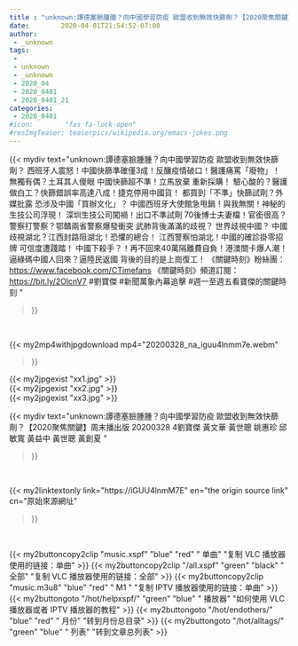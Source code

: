 ```yaml
---
title : "unknown:譚德塞臉腫腫？向中國學習防疫 歐盟收到無效快篩劑？【2020聚焦關鍵】周末播出版 20200328 4劉寶傑 黃文華 黃世聰 姚惠珍 邱敏寬 黃益中 黃世聰 黃創夏 "
date:        2020-04-01T21:54:52-07:00
author:
 - _unknown
tags:
 - 
 - unknown
 - _unknown
 - 2020_04
 - 2020_0401
 - 2020_0401_21
categories:
 - 2020_0401
#icon:        "fas fa-lock-open"
#resImgTeaser: teaserpics/wikipedia.org/emacs-jokes.png
---
```







{{< mydiv text="unknown:譚德塞臉腫腫？向中國學習防疫 歐盟收到無效快篩劑？ 西班牙人震怒！中國快篩準確僅3成！反釀疫情破口！醫護痛罵「廢物」！ 無獨有偶？土耳其人傻眼 中國快篩超不準！立馬放棄 重新採購！ 驗心酸的？醫護做白工？快篩錯誤率高達八成！捷克停用中國貨！  都買到「不準」快篩試劑？外媒批露 恐涉及中國「買辦文化」？ 中國西班牙大使館急甩鍋！與我無關！神秘的生技公司浮現！ 深圳生技公司闖禍！出口不準試劑 70後博士夫妻檔！官銜很高？  警察打警察？鄂贛兩省警察爆發衝突 武肺背後滿滿的歧視？ 世界歧視中國？ 中國歧視湖北？江西封路阻湖北！恐懼的總合！ 江西警察怕湖北！中國的確診掛零招牌 可信度遭踐踏！  中國下殺手？！再不回來40萬隔離費自負！港澳關卡爆人潮！ 逼綠碼中國人回來？逼陸民返國 背後的目的是上崗復工！  《關鍵時刻》粉絲團：https://www.facebook.com/CTimefans 《關鍵時刻》頻道訂閱：https://bit.ly/2OlcnV7  #劉寶傑 #新聞萬象內幕追擊 #週一至週五看寶傑的關鍵時刻 "
>}}
<br>


{{< my2mp4withjpgdownload mp4="20200328_na_iguu4lnmm7e.webm"
>}}

{{< my2jpgexist "xx1.jpg" >}}<br>
{{< my2jpgexist "xx2.jpg" >}}<br>
{{< my2jpgexist "xx3.jpg" >}}<br>



{{< mydiv text="unknown:譚德塞臉腫腫？向中國學習防疫 歐盟收到無效快篩劑？【2020聚焦關鍵】周末播出版 20200328 4劉寶傑 黃文華 黃世聰 姚惠珍 邱敏寬 黃益中 黃世聰 黃創夏 "
>}}
<br>

{{< my2linktextonly link="https://iGUU4lnmM7E"
en="the origin source link" cn="原始來源網址"
>}}


<br>


{{< my2buttoncopy2clip "music.xspf"        "blue"   "red"    " 单曲"  "复制 VLC 播放器使用的链接：单曲" >}} {{< my2buttoncopy2clip "/all.xspf"         "green"  "black"  " 全部"  "复制 VLC 播放器使用的链接：全部" >}} {{< my2buttoncopy2clip "music.m3u8"        "blue"   "red"    " M1 "    "复制 IPTV 播放器使用的链接：单曲" >}} {{< my2buttongoto      "/hot/helpxspf/"    "green"  "blue"   " 播放器" "如何使用 VLC 播放器或者 IPTV 播放器的教程" >}} {{< my2buttongoto      "/hot/endothers/"   "blue"   "red"    " 月份"   "转到月份总目录" >}} {{< my2buttongoto      "/hot/alltags/"     "green"  "blue"   " 列表"   "转到文章总列表" >}} 

